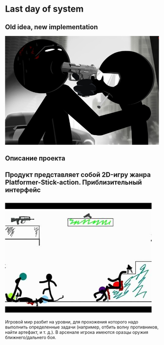 # Last day of system
## Old idea, new implementation
!["this is a picture"](resources/wallpaper.jpg)
## Описание проекта

Продукт представляет собой 2D-игру жанра Platformer-Stick-action. 
Приблизительный интерфейс
--------------------
!["this is a picture"](resources/hqdefault.jpg)
--------------------


Игровой мир разбит на уровни, для прохожения которого надо выполнить определенные задачи (например, отбить волну противников, найти артефакт, и т. д.). В арсенале игрока имеются оразцы оружия ближнего/дальнего боя.
